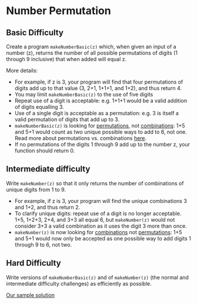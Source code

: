 # Number Permutation

## Basic Difficulty

Create a program `makeNumberBasic(z)` which, when given an input of a number (z), returns the number of all possible permutations of digits (1 through 9 inclusive) that when added will equal z.

More details:
* For example, if z is 3, your program will find that four permutations of digits add up to that value (3, 2+1, 1+1+1, and 1+2), and thus return 4.
* You may limit `makeNumberBasic(z)` to the use of five digits
* Repeat use of a digit is acceptable: e.g. 1+1+1 would be a valid addition of digits equalling 3.
* Use of a single digit is acceptable as a permutation: e.g. 3 is itself a valid permutation of digits that add up to 3.
* `makeNumberBasic(z)` is looking for [permutations](https://www.mathsisfun.com/definitions/permutation.html), not [combinations](https://www.mathsisfun.com/definitions/combination.html): 1+5 and 5+1 would count as two unique possible ways to add to 6, not one. Read more about permutations vs. combinations [here](https://betterexplained.com/articles/easy-permutations-and-combinations/).
* If no permutations of the digits 1 through 9 add up to the number z, your function should return 0.

## Intermediate difficulty

Write `makeNumber(z)` so that it only returns the number of combinations of unique digits from 1 to 9.

* For example, if z is 3, your program will find the unique combinations 3 and 1+2, and thus return 2.
* To clarify unique digits: repeat use of a digit is no longer acceptable. 1+5, 1+2+3, 2+4, and 3+3 all equal 6, but `makeNumber(z)` would not consider 3+3 a valid combination as it uses the digit 3 more than once. 
* `makeNumber(z)` is now looking for [combinations](https://en.wikipedia.org/wiki/Combination) not [permutations](https://en.wikipedia.org/wiki/Permutation): 1+5 and 5+1 would now only be accepted as one possible way to add digits 1 through 9 to 6, not two.

## Hard Difficulty

Write versions of `makeNumberBasic(z)` and of `makeNumber(z)` (the normal and intermediate difficulty challenges) as efficiently as possible.

[Our sample solution](https://replit.com/@AlexJC/Make-Number)
